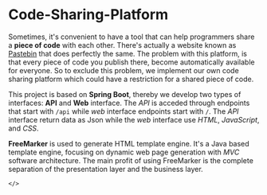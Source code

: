 # Code-Sharing-Platform

Sometimes, it's convenient to have a tool that can help programmers share a **piece of code** with 
each other. There's actually a website known as [Pastebin](https://pastebin.com) that 
does perfectly the same. The problem with this platform, is that every piece of code you publish 
there, become automatically available for everyone. So to exclude this problem, we implement our own 
code sharing platform which could have a restriction for a shared piece of code.

This project is based on **Spring Boot**, thereby we develop two types of interfaces: **API** and **Web** 
interface. The _API_ is acceded through endpoints that start with `/api` while _web_ interface 
endpoints start with `/`. The _API_ interface return data as Json while the _web_ interface 
use _HTML_, _JavaScript_, and _CSS_.

**FreeMarker** is used to generate HTML template engine. It's a Java based template engine, 
focusing on dynamic web page generation with _MVC_ software architecture. The main profit 
of using FreeMarker is the complete separation of the presentation layer and the business 
layer.

`</>`
